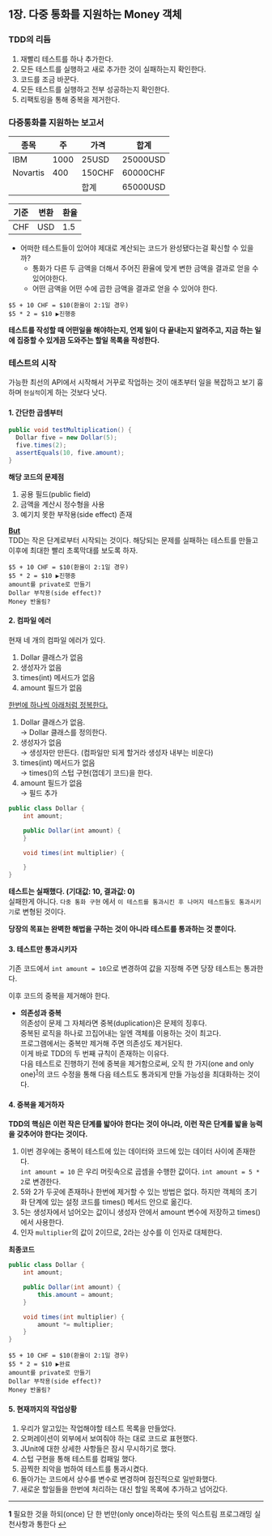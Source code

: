 ## 1장. 다중 통화를 지원하는 Money 객체

### TDD의 리듬

1. 재빨리 테스트를 하나 추가한다.
2. 모든 테스트를 실행하고 새로 추가한 것이 실패하는지 확인한다.
3. 코드를 조금 바꾼다.
4. 모든 테스트를 실행하고 전부 성공하는지 확인한다.
5. 리팩토링을 통해 중복을 제거한다.

### 다중통화를 지원하는 보고서

| 종목     | 주   | 가격   | 합계     |
| -------- | ---- | ------ | -------- |
| IBM      | 1000 | 25USD  | 25000USD |
| Novartis | 400  | 150CHF | 60000CHF |
|          |      | 합계   | 65000USD |

| 기준 | 변환 | 환율 |
| ---- | ---- | ---- |
| CHF  | USD  | 1.5  |

- 어떠한 테스트들이 있어야 제대로 계산되는 코드가 완성됐다는걸 확신할 수 있을까?
  - 통화가 다른 두 금액을 더해서 주어진 환율에 맞게 변한 금액을 결과로 얻을 수 있어야한다.
  - 어떤 금액을 어떤 수에 곱한 금액을 결과로 얻을 수 있어야 한다.

```
$5 + 10 CHF = $10(환율이 2:1일 경우)
$5 * 2 = $10 ▶진행중
```

**테스트를 작성할 때 어떤일을 해야하는지, 언제 일이 다 끝내는지 알려주고, 지금 하는 일에 집중할 수 있게끔 도와주는 할일 목록을 작성한다.**

### 테스트의 시작

가능한 최선의 API에서 시작해서 거꾸로 작업하는 것이 애초부터 일을 복잡하고 보기 흉하며 `현실적`이게 하는 것보다 낫다.

#### 1. 간단한 곱셈부터

```java
public void testMultiplication() {
  Dollar five = new Dollar(5);
  five.times(2);
  assertEquals(10, five.amount);
}
```

**해당 코드의 문제점**

1. 공용 필드(public field)
2. 금액을 계산시 정수형을 사용
3. 예기치 못한 부작용(side effect) 존재

**<U>But</U>**  
TDD는 작은 단계로부터 시작되는 것이다. 해당되는 문제를 실패하는 테스트를 만들고 이후에 최대한 빨리 초록막대를 보도록 하자.

```
$5 + 10 CHF = $10(환율이 2:1일 경우)
$5 * 2 = $10 ▶진행중
amount를 private로 만들기
Dollar 부작용(side effect)?
Money 반올림?
```

#### 2. 컴파일 에러

현재 네 개의 컴파일 에러가 있다.

1.  Dollar 클래스가 없음
2.  생성자가 없음
3.  times(int) 메서드가 없음
4.  amount 필드가 없음

<U>한번에 하나씩 아래처럼 정복한다.</U>

1.  Dollar 클래스가 없음.  
    → Dollar 클래스를 정의한다.
2.  생성자가 없음  
    → 생성자만 만든다. (컴파일만 되게 할거라 생성자 내부는 비운다)
3.  times(int) 메서드가 없음  
    → times()의 스텁 구현(껍데기 코드)을 한다.
4.  amount 필드가 없음  
    → 필드 추가

```java
public class Dollar {
    int amount;

    public Dollar(int amount) {
    }

    void times(int multiplier) {

    }
}
```

**테스트는 실패했다. (기대값: 10, 결과값: 0)**  
실패한게 아니다. `다중 통화 구현` 에서 `이 테스트를 통과시킨 후 나머지 테스트들도 통과시키기`로 변형된 것이다.

**당장의 목표는 완벽한 해법을 구하는 것이 아니라 테스트를 통과하는 것 뿐이다.**

#### 3. 테스트만 통과시키자

기존 코드에서 `int amount = 10`으로 변경하여 값을 지정해 주면 당장 테스트는 통과한다.

이후 코드의 중복을 제거해야 한다.

- **의존성과 중복**  
  의존성이 문제 그 자체라면 중복(duplication)은 문제의 징후다.  
  중복된 로직을 하나로 끄집어내는 일엔 객체를 이용하는 것이 최고다.  
  프로그램에서는 중복만 제거해 주면 의존성도 제거된다.  
  이게 바로 TDD의 두 번째 규칙이 존재하는 이유다.  
  다음 테스트로 진행하기 전에 중복을 제거함으로써, 오직 한 가지(one and only one)<sup id="oneandonlyone">[1](#f1)</sup>의 코드 수정을 통해 다음 테스트도 통과되게 만들 가능성을 최대화하는 것이다.

#### 4. 중복을 제거하자

**TDD의 핵심은 이런 작은 단계를 밟아야 한다는 것이 아니라, 이런 작은 단계를 밟을 능력을 갖추어야 한다는 것이다.**

1. 이번 경우에는 중복이 테스트에 있는 데이터와 코드에 있는 데이터 사이에 존재한다.  
   `int amount = 10` 은 우리 머릿속으로 곱셈을 수행한 값이다. `int amount = 5 * 2`로 변경한다.
2. 5와 2가 두곳에 존재하나 한번에 제거할 수 있는 방법은 없다. 하지만 객체의 초기화 단계에 있는 설정 코드를 times() 메서드 안으로 옮긴다.
3. 5는 생성자에서 넘어오는 값이니 생성자 안에서 amount 변수에 저장하고 times()에서 사용한다.
4. 인자 `multiplier`의 값이 2이므로, 2라는 상수를 이 인자로 대체한다.

**최종코드**

```java
public class Dollar {
    int amount;

    public Dollar(int amount) {
        this.amount = amount;
    }

    void times(int multiplier) {
        amount *= multiplier;
    }
}
```

```
$5 + 10 CHF = $10(환율이 2:1일 경우)
$5 * 2 = $10 ▶완료
amount를 private로 만들기
Dollar 부작용(side effect)?
Money 반올림?
```

#### 5. 현재까지의 작업상황

1. 우리가 알고있는 작업해야할 테스트 목록을 만들었다.
2. 오퍼레이션이 외부에서 보여줘야 하는 대로 코드로 표현했다.
3. JUnit에 대한 상세한 사항들은 잠시 무시하기로 했다.
4. 스텁 구현을 통해 테스트를 컴패일 했다.
5. 끔찍한 죄악을 범하여 테스트를 통과시켰다.
6. 돌아가는 코드에서 상수를 변수로 변경하며 점진적으로 일반화했다.
7. 새로운 할일들을 한번에 처리하는 대신 할일 목록에 추가하고 넘어갔다.

---

<b id="f1">1</b> 필요한 것을 하되(once) 단 한 번만(only once)하라는 뜻의 익스트림 프로그래밍 실천사항과 통한다 [↩](#oneandonlyone)
